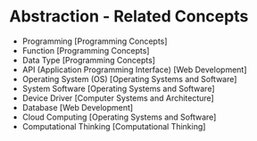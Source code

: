# Abstraction - Related Concepts

- Programming [Programming Concepts]
- Function [Programming Concepts]
- Data Type [Programming Concepts]
- API (Application Programming Interface) [Web Development]
- Operating System (OS) [Operating Systems and Software]
- System Software [Operating Systems and Software]
- Device Driver [Computer Systems and Architecture]
- Database [Web Development]
- Cloud Computing [Operating Systems and Software]
- Computational Thinking [Computational Thinking]
